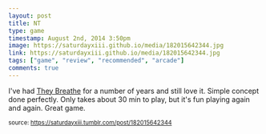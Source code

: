 ```yaml
---
layout: post
title: NT
type: game
timestamp: August 2nd, 2014 3:50pm
image: https://saturdayxiii.github.io/media/182015642344.jpg
link: https://saturdayxiii.github.io/media/182015642344.jpg
tags: ["game", "review", "recommended", "arcade"]
comments: true
---
```


I've had <a href="https://store.steampowered.com/app/294140/They_Breathe/" target="_blank">They Breathe</a> for a number of years and still love it. Simple concept done perfectly. Only takes about 30 min to play, but it's fun playing again and again. Great game.
<br/>
 
  
<small>source: https://saturdayxiii.tumblr.com/post/182015642344</small>